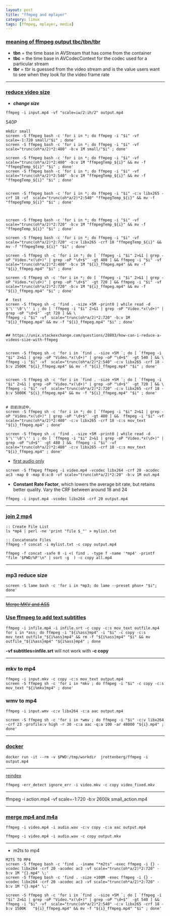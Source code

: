 ```yaml
---
layout: post
title: "ffmpeg and mplayer"
category: linux
tags: [ffmpeg, mplayer, media]
---
```



### [meaning of ffmpeg output tbc/tbn/tbr](https://stackoverflow.com/questions/3199489/meaning-of-ffmpeg-output-tbc-tbn-tbr)

+ **tbn** = the time base in AVStream that has come from the container
+ **tbc** = the time base in AVCodecContext for the codec used for a particular stream
+ **tbr** = tbr is guessed from the video stream and is the value users want to see when they look for the video frame rate

---

###  [reduce video size](https://unix.stackexchange.com/questions/28803/how-can-i-reduce-a-videos-size-with-ffmpeg)


+ ***change size***

```
ffmpeg -i input.mp4 -vf "scale=iw/2:ih/2" output.mp4

```

540P

```
mkdir small
screen -S ffmpeg bash -c 'for i in *; do ffmpeg -i "$i" -vf scale=-1:720 small/"$i" ; done'
screen -S ffmpeg bash -c 'for i in *; do ffmpeg -i "$i" -vf  scale="trunc(oh*a/2)*2:480" -b:v 1M small/"$i" ; done'

screen -S ffmpeg bash -c 'for i in *; do ffmpeg -i "$i" -vf  scale="trunc(oh*a/2)*2:480" -b:v 1M "ffmpegTemp_${i}" && mv -f "ffmpegTemp_${i}" "$i" ; done'
screen -S ffmpeg bash -c 'for i in *; do ffmpeg -i "$i" -vf  scale="trunc(oh*a/2)*2:540" -b:v 1M "ffmpegTemp_${i}" && mv -f "ffmpegTemp_${i}" "$i" ; done'


screen -S ffmpeg bash -c 'for i in *; do ffmpeg -i "$i" -c:v libx265 -crf 18 -vf  scale="trunc(oh*a/2)*2:540" "ffmpegTemp_${i}" && mv -f "ffmpegTemp_${i}" "$i" ; done'



screen -S ffmpeg bash -c 'for i in *; do ffmpeg -i "$i" -vf scale="trunc(oh*a/2)*2:720" -b:v 1M "ffmpegTemp_${i}" && mv -f "ffmpegTemp_${i}" "$i" ; done'

screen -S ffmpeg bash -c 'for i in *; do ffmpeg -i "$i" -vf  scale="trunc(oh*a/2)*2:720" -c:v libx265 -crf 18 "ffmpegTemp_${i}" && mv -f "ffmpegTemp_${i}" "$i" ; done'

screen -S ffmpeg sh -c 'for i in *; do [ `ffmpeg -i "$i" 2>&1 | grep -oP "Video.*x(\d+)" | grep -oP "\d+$"` -gt 480 ] && ffmpeg -i "$i" -vf  scale="trunc(oh*a/2)*2:480" -b:v 1M "${i}_ffmpeg.mp4" && mv -f "${i}_ffmpeg.mp4" "$i" ; done'

screen -S ffmpeg sh -c 'for i in *; do [ `ffmpeg -i "$i" 2>&1 | grep -oP "Video.*x(\d+)" | grep -oP "\d+$"` -gt 720 ] && ffmpeg -i "$i" -vf  scale="trunc(oh*a/2)*2:720" -b:v 1M "${i}_ffmpeg.mp4" && mv -f "${i}_ffmpeg.mp4" "$i" ; done'

#  test
screen -S ffmpeg sh -c 'find . -size +5M -print0 | while read -d $'\''\0'\'' i ; do [ `ffmpeg -i "$i" 2>&1 | grep -oP "Video.*x(\d+)" | grep -oP "\d+$"` -gt 720 ] && \
ffmpeg -i "$i" -vf  scale="trunc(oh*a/2)*2:720" -b:v 1M "${i}_ffmpeg.mp4" && mv -f "${i}_ffmpeg.mp4" "$i" ; done'


## https://unix.stackexchange.com/questions/28803/how-can-i-reduce-a-videos-size-with-ffmpeg


screen -S ffmpeg sh -c 'for i in `find . -size +5M `; do [ `ffmpeg -i "$i" 2>&1 | grep -oP "Video.*x(\d+)" | grep -oP "\d+$"` -gt 540 ] && \
ffmpeg -i "$i" -vf  scale="trunc(oh*a/2)*2:540" -c:v libx265 -crf 18 -b:v 2500K "${i}_ffmpeg.mp4" && mv -f "${i}_ffmpeg.mp4" "$i" ; done'


screen -S ffmpeg sh -c 'for i in `find . -size +5M `; do [ `ffmpeg -i "$i" 2>&1 | grep -oP "Video.*x(\d+)" | grep -oP "\d+$"` -gt 720 ] && \
ffmpeg -i "$i" -vf  scale="trunc(oh*a/2)*2:720" -c:v libx265 -crf 18 -b:v 5000K "${i}_ffmpeg.mp4" && mv -f "${i}_ffmpeg.mp4" "$i" ; done'


# 目前测试中，
screen -S ffmpeg sh -c 'for i in *; do [ `ffmpeg -i "$i" 2>&1 | grep -oP "Video.*x(\d+)" | grep -oP "\d+$"` -gt 480 ] &&  ffmpeg -i "$i" -vf  scale="trunc(oh*a/2)*2:480" -c:v libx265 -crf 18 -c:s mov_text "${i}_ffmpeg.mp4" ; done'

screen -S ffmpeg sh -c 'find . -size +5M -print0 | while read -d $'\''\0'\'' i ; do [ `ffmpeg -i "$i" 2>&1 | grep -oP "Video.*x(\d+)" | grep -oP "\d+$"` -gt 480 ] &&  ffmpeg -i "$i" -vf  scale="trunc(oh*a/2)*2:480" -c:v libx265 -crf 18 -c:s mov_text "${i}_ffmpeg.mp4" ; done'

```

+ [first audio only](https://ottverse.com/add-remove-extract-audio-from-video-using-ffmpeg/)

```
screen -S ffmpeg ffmpeg -i video.mp4 -vcodec libx264 -crf 20 -acodec ac3 -map 0 -map 0:a:0 -vf scale="trunc(oh*a/2)*2:20" -b:v 1M out.mp4
```

+ **Constant Rate Factor**, which lowers the average bit rate, but retains better quality. Vary the CRF between around 18 and 24

```
ffmpeg -i input.mp4 -vcodec libx264 -crf 20 output.mp4
```

---

### [join 2 mp4](https://stackoverflow.com/questions/7333232/how-to-concatenate-two-mp4-files-using-ffmpeg)


```
:: Create File List
ls *mp4 | perl -ne 'print "file $_"' > mylist.txt

:: Concatenate Files
ffmpeg -f concat -i mylist.txt -c copy output.mp4
```

```
ffmpeg -f concat -safe 0 -i <( find . -type f -name '*mp4' -printf "file '$PWD/%P'\n" | sort -g  ) -c copy all.mp4
```

---

### mp3 reduce size


```
screen -S lame bash -c 'for i in *mp3; do lame --preset phon+ "$i"; done'
```

---

~~[Merge MKV and ASS](https://www.flynsarmy.com/2015/01/bulk-merge-mkv-ass-subtitle-files/)~~

### [Use ffmpeg to add text subtitles](https://stackoverflow.com/questions/8672809/use-ffmpeg-to-add-text-subtitles)

```
ffmpeg -i infile.mp4 -i infile.srt -c copy -c:s mov_text outfile.mp4
for i in *ass; do ffmpeg -i "${i%ass}mp4" -i "$i" -c copy -c:s mov_text outfile_"${i%ass}mp4" && rm -f "${i%ass}mp4" "$i" && mv outfile_"${i%ass}mp4" "${i%ass}mp4" ; done 
```

**-vf subtitles=infile.srt** will not work with **-c copy**

---

### mkv to mp4


```
ffmpeg -i input.mkv -c copy -c:s mov_text output.mp4
screen -S ffmpeg sh -c 'for i in *mkv ; do ffmpeg -i "$i" -c copy -c:s mov_text "${i%mkv}mp4" ; done'
```

### wmv to mp4 

```
ffmpeg -i input.wmv -c:v libx264 -c:a aac output.mp4
```

```
screen -S ffmpeg sh -c 'for i in *wmv ; do ffmpeg -i "$i" -c:v libx264 -crf 23 -profile:v high -r 30 -c:a aac -q:a 100 -ar 48000 "${i}.mp4" ; done'
```

---

### [docker](https://hub.docker.com/r/jrottenberg/ffmpeg/)

```
docker run -it --rm -v $PWD:/tmp/workdir  jrottenberg/ffmpeg -i output.mp4
```

---

[reindex](https://video.stackexchange.com/questions/18220/fix-bad-files-and-streams-with-ffmpeg-so-vlc-and-other-players-would-not-crash)

```
ffmpeg -err_detect ignore_err -i video.mkv -c copy video_fixed.mkv
```

---

ffmpeg -i action.mp4 -vf scale=-1:720 -b:v 2600k small_action.mp4

---

### [merge mp4 and m4a](https://superuser.com/questions/277642/how-to-merge-audio-and-video-file-in-ffmpeg)


```
ffmpeg -i video.mp4 -i audio.wav -c:v copy -c:a aac output.mp4
```

```
ffmpeg -i video.mp4 -i audio.wav -c copy output.mkv
```

---

* m2ts to mp4

```
M2TS TO MP4
screen -S ffmpeg bash -c 'find . -iname "*m2ts" -exec ffmpeg -i {} -vcodec libx264 -crf 20 -acodec ac3 -vf scale="trunc(oh*a/2)*2:720" -b:v 1M "{}.mp4" \;'
screen -S ffmpeg bash -c 'find . -size +100M -exec ffmpeg -i {} -vcodec libx264 -crf 20 -acodec ac3 -vf scale="trunc(oh*a/2)*2:720" -b:v 1M "{}.mp4" \;'
```



```
screen -S ffmpeg sh -c 'for i in `find . -size +5M `; do [ `ffmpeg -i "$i" 2>&1 | grep -oP "Video.*x(\d+)" | grep -oP "\d+$"` -gt 540 ] && ffmpeg -i "$i" -vf  scale="trunc(oh*a/2)*2:540" -c:v libx265 -crf 18 -b:v 1500K   "${i}_ffmpeg.mp4" && mv -f "${i}_ffmpeg.mp4" "$i" ; done'

```
